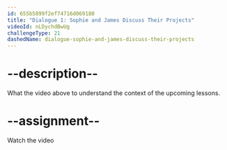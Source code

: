 ```yaml
---
id: 655b5899f2ef74716d069180
title: "Dialogue 1: Sophie and James Discuss Their Projects"
videoId: nLDychdBwUg
challengeType: 21
dashedName: dialogue-sophie-and-james-discuss-their-projects
---
```


# --description--

What the video above to understand the context of the upcoming lessons.

# --assignment--

Watch the video
